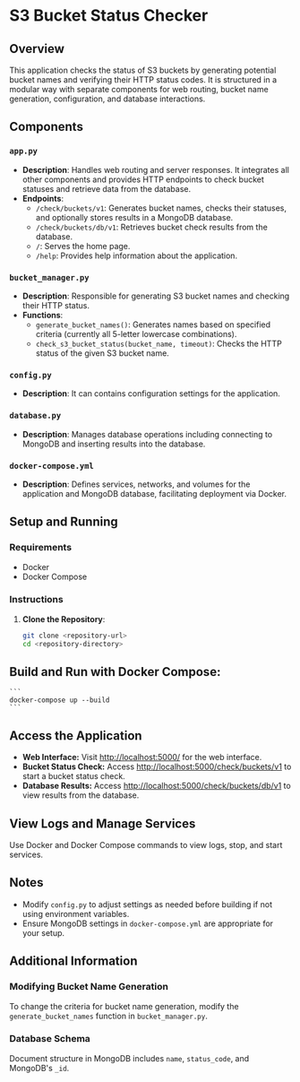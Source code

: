 # S3 Bucket Status Checker

## Overview
This application checks the status of S3 buckets by generating potential bucket names and verifying their HTTP status codes. It is structured in a modular way with separate components for web routing, bucket name generation, configuration, and database interactions.

## Components

### `app.py`
- **Description**: Handles web routing and server responses. It integrates all other components and provides HTTP endpoints to check bucket statuses and retrieve data from the database.
- **Endpoints**:
  - `/check/buckets/v1`: Generates bucket names, checks their statuses, and optionally stores results in a MongoDB database.
  - `/check/buckets/db/v1`: Retrieves bucket check results from the database.
  - `/`: Serves the home page.
  - `/help`: Provides help information about the application.

### `bucket_manager.py`
- **Description**: Responsible for generating S3 bucket names and checking their HTTP status.
- **Functions**:
  - `generate_bucket_names()`: Generates names based on specified criteria (currently all 5-letter lowercase combinations).
  - `check_s3_bucket_status(bucket_name, timeout)`: Checks the HTTP status of the given S3 bucket name.

### `config.py`
- **Description**: It can contains configuration settings for the application.

### `database.py`
- **Description**: Manages database operations including connecting to MongoDB and inserting results into the database.

### `docker-compose.yml`
- **Description**: Defines services, networks, and volumes for the application and MongoDB database, facilitating deployment via Docker.

## Setup and Running

### Requirements
- Docker
- Docker Compose

### Instructions
1. **Clone the Repository**:
   ```bash
   git clone <repository-url>
   cd <repository-directory>
    ```
## Build and Run with Docker Compose:
    ```
    docker-compose up --build
    ```

## Access the Application

- **Web Interface:** Visit [http://localhost:5000/](http://localhost:5000/) for the web interface.
- **Bucket Status Check:** Access [http://localhost:5000/check/buckets/v1](http://localhost:5000/check/buckets/v1) to start a bucket status check.
- **Database Results:** Access [http://localhost:5000/check/buckets/db/v1](http://localhost:5000/check/buckets/db/v1) to view results from the database.

## View Logs and Manage Services

Use Docker and Docker Compose commands to view logs, stop, and start services.

## Notes

- Modify `config.py` to adjust settings as needed before building if not using environment variables.
- Ensure MongoDB settings in `docker-compose.yml` are appropriate for your setup.

## Additional Information

### Modifying Bucket Name Generation

To change the criteria for bucket name generation, modify the `generate_bucket_names` function in `bucket_manager.py`.

### Database Schema

Document structure in MongoDB includes `name`, `status_code`, and MongoDB's `_id`.
